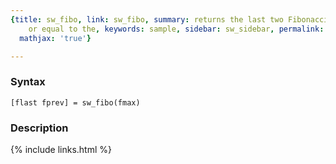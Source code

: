 ```yaml
---
{title: sw_fibo, link: sw_fibo, summary: returns the last two Fibonacci number smaller
    or equal to the, keywords: sample, sidebar: sw_sidebar, permalink: sw_fibo, folder: swfiles,
  mathjax: 'true'}

---
```


### Syntax

`[flast fprev] = sw_fibo(fmax)`

### Description



{% include links.html %}
